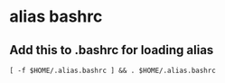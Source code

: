 # alias bashrc

## Add this to .bashrc for loading alias

```[ -f $HOME/.alias.bashrc ] && . $HOME/.alias.bashrc```
